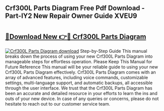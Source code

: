 ## Crf300L Parts Diagram Free Pdf Download - Part-IY2 New Repair Owner Guide XVEU9

# <h2><a href="http://dfto6pn.blite.top/?on=Crf300L+Parts+Diagram">🔗Download New 👉🔴 Crf300L Parts Diagram</a></h2>

[![Crf300L Parts Diagram download](https://i.imgur.com/lujVjoI.png)](http://dfto6pn.blite.top/?on=Crf300L+Parts+Diagram)
Step-by-Step Guide This manual breaks down the process of using your new Crf300L Parts Diagram into manageable steps for effortless operation. Please Keep This Manual for Future Reference This manual will be your reliable guide to using your new Crf300L Parts Diagram effectively. Crf300L Parts Diagram comes with an array of advanced features, including voice commands, customizable settings, multi-language support, and automatic backups, all accessible through the user interface. We trust that the Crf300L Parts Diagram has been an accurate and detailed resource in your efforts to learn the ins and outs of your new device. In case of any queries or concerns, please do not hesitate to reach out to our customer service team.
